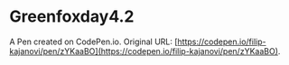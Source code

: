# Greenfoxday4.2

A Pen created on CodePen.io. Original URL: [https://codepen.io/filip-kajanovi/pen/zYKaaBO](https://codepen.io/filip-kajanovi/pen/zYKaaBO).


